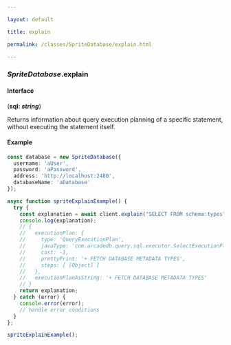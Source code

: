 ```yaml
---

layout: default

title: explain

permalink: /classes/SpriteDatabase/explain.html

---
```


### _SpriteDatabase_.explain

#### Interface

(**sql: *string***)

Returns information about query execution planning of a specific statement,
without executing the statement itself.

#### Example

```ts
const database = new SpriteDatabase({
  username: 'aUser',
  password: 'aPassword',
  address: 'http://localhost:2480',
  databaseName: 'aDatabase'
});

async function spriteExplainExample() {
  try {
    const explanation = await client.explain("SELECT FROM schema:types");
    console.log(explanation);
    // {
    //   executionPlan: {
    //     type: 'QueryExecutionPlan',
    //     javaType: 'com.arcadedb.query.sql.executor.SelectExecutionPlan',
    //     cost: -1,
    //     prettyPrint: '+ FETCH DATABASE METADATA TYPES',
    //     steps: [ [Object] ]
    //   },
    //   executionPlanAsString: '+ FETCH DATABASE METADATA TYPES'
    // }
    return explanation;
  } catch (error) {
    console.error(error);
    // handle error conditions
  }
};

spriteExplainExample();
```


